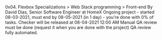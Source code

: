 0x04. Flexbox
 Specializations > Web Stack programming > Front-end
 By David Dias, Senior Software Engineer at HomeX
 Ongoing project - started 08-03-2021, must end by 08-05-2021 (in 1 day) - you're done with 0% of tasks.
 Checker will be released at 08-04-2021 12:00 AM
 Manual QA review must be done (request it when you are done with the project)
 QA review fully automated.